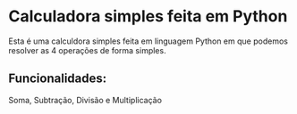 # Calculadora simples feita em Python

Esta é uma calculdora simples feita em linguagem Python em que podemos resolver as 4 operações de forma simples.

## Funcionalidades:

Soma, Subtração, Divisão e Multiplicação